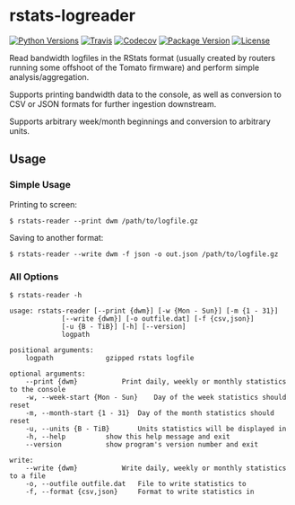 rstats-logreader
================

[![Python Versions](https://img.shields.io/pypi/pyversions/rstats-logreader?style=for-the-badge)](https://pypi.org/project/rstats-logreader/)
[![Travis](https://img.shields.io/travis/mischif/rstats-logreader.svg?style=for-the-badge)](https://travis-ci.org/mischif/rstats-logreader)
[![Codecov](https://img.shields.io/codecov/c/github/mischif/rstats-logreader.svg?style=for-the-badge)](https://codecov.io/gh/mischif/rstats-logreader)
[![Package Version](https://img.shields.io/pypi/v/rstats-logreader?style=for-the-badge)](https://pypi.org/project/rstats-logreader/)
[![License](https://img.shields.io/pypi/l/rstats-logreader?style=for-the-badge)](https://pypi.org/project/rstats-logreader/)

Read bandwidth logfiles in the RStats format (usually created by routers running some offshoot of the Tomato firmware) and perform simple analysis/aggregation.

Supports printing bandwidth data to the console, as well as conversion to CSV or JSON formats for further ingestion downstream.

Supports arbitrary week/month beginnings and conversion to arbitrary units.

Usage
-----

### Simple Usage

Printing to screen:

	$ rstats-reader --print dwm /path/to/logfile.gz

Saving to another format:

	$ rstats-reader --write dwm -f json -o out.json /path/to/logfile.gz

### All Options

	$ rstats-reader -h

	usage: rstats-reader [--print {dwm}] [-w {Mon - Sun}] [-m {1 - 31}]
			     [--write {dwm}] [-o outfile.dat] [-f {csv,json}]
			     [-u {B - TiB}] [-h] [--version]
			     logpath

	positional arguments:
		logpath				gzipped rstats logfile

	optional arguments:
		--print {dwm}			Print daily, weekly or monthly statistics to the console
		-w, --week-start {Mon - Sun}	Day of the week statistics should reset
		-m, --month-start {1 - 31}	Day of the month statistics should reset
		-u, --units {B - TiB}		Units statistics will be displayed in
		-h, --help			show this help message and exit
		--version			show program's version number and exit

	write:
		--write {dwm}			Write daily, weekly or monthly statistics to a file
		-o, --outfile outfile.dat	File to write statistics to
		-f, --format {csv,json}		Format to write statistics in
